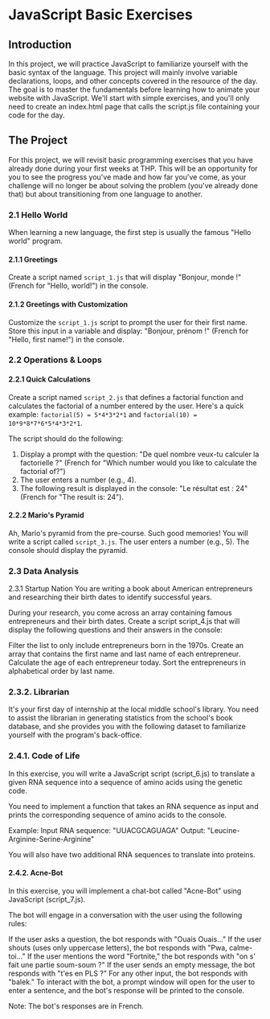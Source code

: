 # JavaScript Basic Exercises

## Introduction
In this project, we will practice JavaScript to familiarize yourself with the basic syntax of the language. This project will mainly involve variable declarations, loops, and other concepts covered in the resource of the day. The goal is to master the fundamentals before learning how to animate your website with JavaScript. We'll start with simple exercises, and you'll only need to create an index.html page that calls the script.js file containing your code for the day.

## The Project
For this project, we will revisit basic programming exercises that you have already done during your first weeks at THP. This will be an opportunity for you to see the progress you've made and how far you've come, as your challenge will no longer be about solving the problem (you've already done that) but about transitioning from one language to another.

### 2.1 Hello World
When learning a new language, the first step is usually the famous "Hello world" program.

#### 2.1.1 Greetings
Create a script named `script_1.js` that will display "Bonjour, monde !" (French for "Hello, world!") in the console.

#### 2.1.2 Greetings with Customization
Customize the `script_1.js` script to prompt the user for their first name. Store this input in a variable and display: "Bonjour, prénom !" (French for "Hello, first name!") in the console.

### 2.2 Operations & Loops
#### 2.2.1 Quick Calculations
Create a script named `script_2.js` that defines a factorial function and calculates the factorial of a number entered by the user. Here's a quick example: `factorial(5) = 5*4*3*2*1` and `factorial(10) = 10*9*8*7*6*5*4*3*2*1`.

The script should do the following:

1. Display a prompt with the question: "De quel nombre veux-tu calculer la factorielle ?" (French for "Which number would you like to calculate the factorial of?")
2. The user enters a number (e.g., 4).
3. The following result is displayed in the console: "Le résultat est : 24" (French for "The result is: 24").

#### 2.2.2 Mario's Pyramid
Ah, Mario's pyramid from the pre-course. Such good memories! You will write a script called `script_3.js`.
The user enters a number (e.g., 5). The console should display the pyramid.

### 2.3 Data Analysis
2.3.1 Startup Nation
You are writing a book about American entrepreneurs and researching their birth dates to identify successful years.

During your research, you come across an array containing famous entrepreneurs and their birth dates.
Create a script script_4.js that will display the following questions and their answers in the console:

Filter the list to only include entrepreneurs born in the 1970s.
Create an array that contains the first name and last name of each entrepreneur.
Calculate the age of each entrepreneur today.
Sort the entrepreneurs in alphabetical order by last name.

### 2.3.2. Librarian
It's your first day of internship at the local middle school's library. You need to assist the librarian in generating statistics from the school's book database, and she provides you with the following dataset to familiarize yourself with the program's back-office.

### 2.4.1. Code of Life
In this exercise, you will write a JavaScript script (script_6.js) to translate a given RNA sequence into a sequence of amino acids using the genetic code.

You need to implement a function that takes an RNA sequence as input and prints the corresponding sequence of amino acids to the console.

Example:
Input RNA sequence: "UUACGCAGUAGA"
Output: "Leucine-Arginine-Serine-Arginine"

You will also have two additional RNA sequences to translate into proteins.

#### 2.4.2. Acne-Bot
In this exercise, you will implement a chat-bot called "Acne-Bot" using JavaScript (script_7.js).

The bot will engage in a conversation with the user using the following rules:

If the user asks a question, the bot responds with "Ouais Ouais..."
If the user shouts (uses only uppercase letters), the bot responds with "Pwa, calme-toi..."
If the user mentions the word "Fortnite," the bot responds with "on s' fait une partie soum-soum ?"
If the user sends an empty message, the bot responds with "t'es en PLS ?"
For any other input, the bot responds with "balek."
To interact with the bot, a prompt window will open for the user to enter a sentence, and the bot's response will be printed to the console.

Note: The bot's responses are in French.
